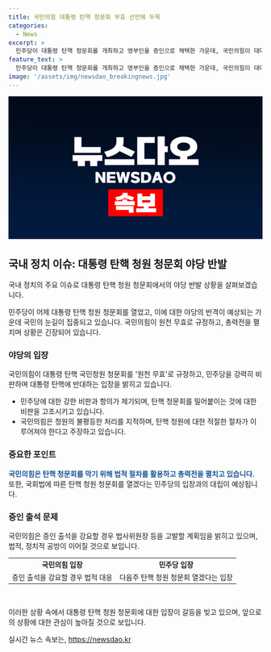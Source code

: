 ```yaml
---
title: 국민의힘 대통령 탄핵 청문회 무효 선언에 두목
categories:
  - News
excerpt: >
  민주당이 대통령 탄핵 청문회를 개최하고 영부인을 증인으로 채택한 가운데, 국민의힘이 대대적 반격을 선언했습니다. 국민의힘은 청문회를 원천 무효로 규정하고, 탄핵 청원을 밀어붙이는 민주당을 비판했습니다. 또한, 국민의힘은 청문회를 막기 위해 법원 및 헌재에 대응할 계획이며, 증인 출석을 강요할 경우 법사위원장 등을 고발할 예정이라고 밝혔습니다. 이에 대해 민주당은 다음주에도 청문회를 진행할 예정으로, 법적 정치적 공방이 계속될 전망입니다.
feature_text: >
  민주당이 대통령 탄핵 청문회를 개최하고 영부인을 증인으로 채택한 가운데, 국민의힘이 대대적 반격을 선언했습니다. 국민의힘은 청문회를 원천 무효로 규정하고, 탄핵 청원을 밀어붙이는 민주당을 비판했습니다. 또한, 국민의힘은 청문회를 막기 위해 법원 및 헌재에 대응할 계획이며, 증인 출석을 강요할 경우 법사위원장 등을 고발할 예정이라고 밝혔습니다. 이에 대해 민주당은 다음주에도 청문회를 진행할 예정으로, 법적 정치적 공방이 계속될 전망입니다.
image: '/assets/img/newsdao_breakingnews.jpg'
---
```


<p><img src="/assets/img/newsdao_breakingnews.jpg" alt="pcversion 속보" /></p>

<h2 data-ke-size="size26">국내 정치 이슈: 대통령 탄핵 청원 청문회 야당 반발</h2>

<p>국내 정치의 주요 이슈로 대통령 탄핵 청원 청문회에서의 야당 반발 상황을 살펴보겠습니다.</p>

<p data-ke-size="size16">민주당이 어제 대통령 탄핵 청원 청문회를 열었고, 이에 대한 야당의 반격이 예상되는 가운데 국민의 눈길이 집중되고 있습니다. 국민의힘이 원천 무효로 규정하고, 총력전을 펼치며 상황은 긴장되어 있습니다.</p>

<h3>야당의 입장</h3>

<p>국민의힘이 대통령 탄핵 국민청원 청문회를 '원천 무효'로 규정하고, 민주당을 강력히 비판하며 대통령 탄핵에 반대하는 입장을 밝히고 있습니다. </p>

<ul>
  <li>민주당에 대한 강한 비판과 항의가 제기되며, 탄핵 청문회를 밀어붙이는 것에 대한 비판을 고조시키고 있습니다.</li>
  <li>국민의힘은 청원의 불평등한 처리를 지적하며, 탄핵 청원에 대한 적절한 절차가 이루어져야 한다고 주장하고 있습니다.</li>
</ul>

<h3>중요한 포인트</h3>

<p><b><span style="color: #1a5490;">국민의힘은 탄핵 청문회를 막기 위해 법적 절차를 활용하고 총력전을 펼치고 있습니다.</span></b> 또한, 국회법에 따른 탄핵 청원 청문회를 열겠다는 민주당의 입장과의 대립이 예상됩니다. </p>

<h3>증인 출석 문제</h3>

<p>국민의힘은 증인 출석을 강요할 경우 법사위원장 등을 고발할 계획임을 밝히고 있으며, 법적, 정치적 공방이 이어질 것으로 보입니다.</p>

<table>
  <tr>
    <td style="text-align: center; height: 17px;"><b>국민의힘 입장</b></td>
    <td style="text-align: center; height: 17px;"><b>민주당 입장</b></td>
  </tr>
  <tr>
    <td style="text-align: center; height: 17px;">증인 출석을 강요할 경우 법적 대응</td>
    <td style="text-align: center; height: 17px;">다음주 탄핵 청원 청문회 열겠다는 입장</td>
  </tr>
</table>

<p data-ke-size="size16">&nbsp;</p>

<p>이러한 상황 속에서 대통령 탄핵 청원 청문회에 대한 입장이 갈등을 빚고 있으며, 앞으로의 상황에 대한 관심이 높아질 것으로 보입니다.</p>
실시간 뉴스 속보는, <a href="https://newsdao.kr" rel="dofollow">https://newsdao.kr</a>


